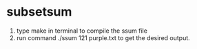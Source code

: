 # subsetsum

1) type make in terminal to compile the ssum file
2) run command ./ssum 121 purple.txt to get the desired output.
